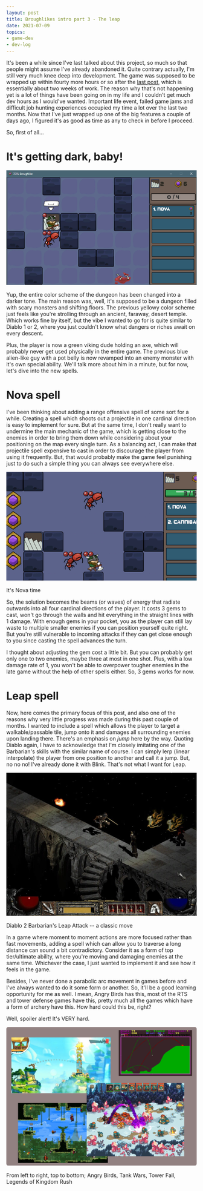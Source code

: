 ```yaml
---
layout: post
title: Broughlikes intro part 3 - The leap
date: 2021-07-09
topics: 
- game-dev
- dev-log
--- 
```


It's been a while since I've last talked about this project, so much so that people might assume I've already abandoned it. Quite contrary actually, I'm still very much knee deep into development. The game was supposed to be wrapped up within fourty more hours or so after the [last post][broughlike-intro-part-02], which is essentially about two weeks of work. The reason why that's not happening yet is a lot of things have been going on in my life and I couldn't get much dev hours as I would've wanted. Important life event, failed game jams and difficult job hunting experiences occupied my time a lot over the last two months. Now that I've just wrapped up one of the big features a couple of days ago, I figured it's as good as time as any to check in before I proceed. 

So, first of all...

# It's getting dark, baby!

![Darker color scheme](/assets/img/broughlike-intro-03-darker-color-scheme.png)

Yup, the entire color scheme of the dungeon has been changed into a darker tone. The main reason was, well, it's supposed to be a dungeon filled with scary monsters and shifting floors. The previous yellowy color scheme just feels like you're strolling through an ancient, faraway, desert temple. Which works fine by itself, but the vibe I wanted to go for is quite similar to Diablo 1 or 2, where you just couldn't know what dangers or riches await on every descent. 

Plus, the player is now a green viking dude holding an axe, which will probably never get used physically in the entire game. The previous blue alien-like guy with a pot belly is now revamped into an enemy monster with it's own special ability. We'll talk more about him in a minute, but for now, let's dive into the new spells. 

# Nova spell

I've been thinking about adding a range offensive spell of some sort for a while. Creating a spell which shoots out a projectile in one cardinal direction is easy to implement for sure. But at the same time, I don't really want to undermine the main mechanic of the game, which is getting close to the enemies in order to bring them down while considering about your positioning on the map every single turn. As a balancing act, I can make that projectile spell expensive to cast in order to discourage the player from using it frequently. But, that would probably make the game feel punishing just to do such a simple thing you can always see everywhere else. 

![It's Nova time](/assets/img/broughlike-intro-03-nova.gif)
<figcaption>It's Nova time</figcaption>

So, the solution becomes the beams (or waves) of energy that radiate outwards into all four cardinal directions of the player. It costs 3 gems to cast, won't go through the walls and hit everything in the straight lines with 1 damage. With enough gems in your pocket, you as the player can still lay waste to multiple smaller enemies if you can position yourself quite right. But you're still vulnerable to incoming attacks if they can get close enough to you since casting the spell advances the turn. 

I thought about adjusting the gem cost a little bit. But you can probably get only one to two enemies, maybe three at most in one shot. Plus, with a low damage rate of 1, you won't be able to overpower tougher enemies in the late game without the help of other spells either. So, 3 gems works for now.

# Leap spell

Now, here comes the primary focus of this post, and also one of the reasons why very little progress was made during this past couple of months. I wanted to include a spell which allows the player to target a walkable/passable tile, jump onto it and damages all surrounding enemies upon landing there. There's an emphasis on *jump* here by the way. Quoting Diablo again, I have to acknowledge that I'm closely imitating one of the Barbarian's skills with the similar name of course. I can simply lerp (linear interpolate) the player from one position to another and call it a jump. But, no no no! I've already done it with Blink. That's not what I want for Leap. 

![Diablo Leap attack](/assets/img/broughlike-intro-03-diablo-leap-attack.jpg)
<figcaption>Diablo 2 Barbarian's Leap Attack -- a classic move</figcaption>

In a game where moment to moment actions are more focused rather than fast movements, adding a spell which can allow you to traverse a long distance can sound a bit contradictory. Consider it as a form of top tier/ultimate ability, where you're moving and damaging enemies at the same time. Whichever the case, I just wanted to implement it and see how it feels in the game.

Besides, I've never done a parabolic arc movement in games before and I've always wanted to do it some form or another. So, it'll be a good learning opportunity for me as well. I mean, Angry Birds has this, most of the RTS and tower defense games have this, pretty much all the games which have a form of archery have this. How hard could this be, right? 

Well, spoiler alert! It's VERY hard. 

![Example games with arc traversal](/assets/img/broughlike-intro-03-arc-examples.png)
<figcaption>From left to right, top to bottom; Angry Birds, Tank Wars, Tower Fall, Legends of Kingdom Rush</figcaption>



[broughlike-intro-part-02]: /2021/04/15/broughlike-intro-02
[post-03-itch]: /
